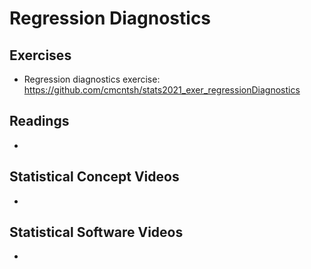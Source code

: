 # Regression Diagnostics

## Exercises

* Regression diagnostics exercise: https://github.com/cmcntsh/stats2021_exer_regressionDiagnostics

## Readings

* 

## Statistical Concept Videos

* 

## Statistical Software Videos

* 
